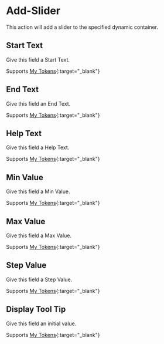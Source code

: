 # Add-Slider

This action will add a slider to the specified dynamic container.

## Start Text

Give this field a Start Text.

Supports [My Tokens](http://www.dnnsharp.com/dnn/modules/my-custom-tokens){:target="_blank"}

## End Text

Give this field an End Text.

Supports [My Tokens](http://www.dnnsharp.com/dnn/modules/my-custom-tokens){:target="_blank"}

## Help Text

Give this field a Help Text.

Supports [My Tokens](http://www.dnnsharp.com/dnn/modules/my-custom-tokens){:target="_blank"}

## Min Value

Give this field a Min Value.

Supports [My Tokens](http://www.dnnsharp.com/dnn/modules/my-custom-tokens){:target="_blank"}

## Max Value

Give this field a Max Value.

Supports [My Tokens](http://www.dnnsharp.com/dnn/modules/my-custom-tokens){:target="_blank"}

## Step Value

Give this field a Step Value.

Supports [My Tokens](http://www.dnnsharp.com/dnn/modules/my-custom-tokens){:target="_blank"}

## Display Tool Tip

Give this field an initial value.

Supports [My Tokens](http://www.dnnsharp.com/dnn/modules/my-custom-tokens){:target="_blank"}

